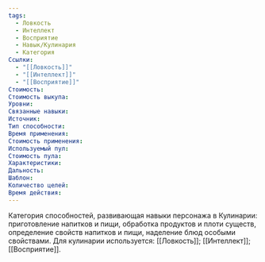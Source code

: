 ```yaml
---
tags:
  - Ловкость
  - Интеллект
  - Восприятие
  - Навык/Кулинария
  - Категория
Ссылки:
  - "[[Ловкость]]"
  - "[[Интеллект]]"
  - "[[Восприятие]]"
Стоимость:
Стоимость выкупа:
Уровни:
Связанные навыки:
Источник:
Тип способности:
Время применения:
Стоимость применения:
Используемый пул:
Стоимость пула:
Характеристики:
Дальность:
Шаблон:
Количество целей:
Время действия:
---
```

Категория способностей, развивающая навыки персонажа в Кулинарии: приготовление напитков и пищи, обработка продуктов и плоти существ, определение свойств напитков и пищи, наделение блюд особыми свойствами. Для кулинарии используется: [[Ловкость]]; [[Интеллект]]; [[Восприятие]].